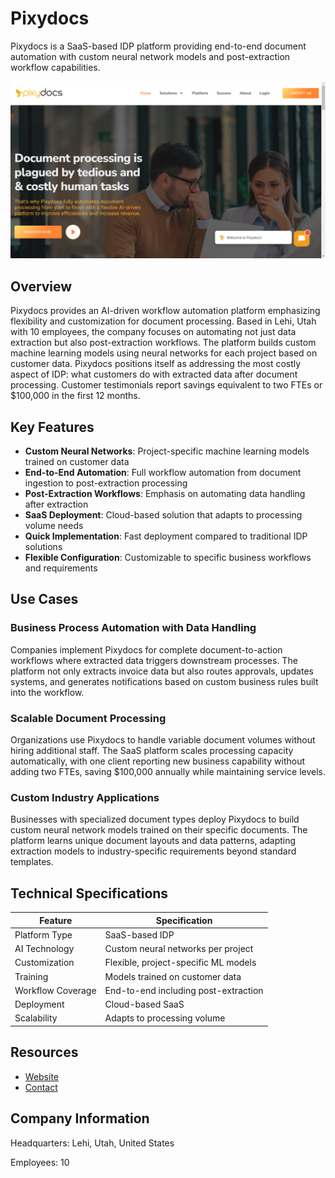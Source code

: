 # Pixydocs

Pixydocs is a SaaS-based IDP platform providing end-to-end document automation with custom neural network models and post-extraction workflow capabilities.

![Pixydocs](assets/pixydocs.png)


## Overview

Pixydocs provides an AI-driven workflow automation platform emphasizing flexibility and customization for document processing. Based in Lehi, Utah with 10 employees, the company focuses on automating not just data extraction but also post-extraction workflows. The platform builds custom machine learning models using neural networks for each project based on customer data. Pixydocs positions itself as addressing the most costly aspect of IDP: what customers do with extracted data after document processing. Customer testimonials report savings equivalent to two FTEs or $100,000 in the first 12 months.

## Key Features

- **Custom Neural Networks**: Project-specific machine learning models trained on customer data
- **End-to-End Automation**: Full workflow automation from document ingestion to post-extraction processing
- **Post-Extraction Workflows**: Emphasis on automating data handling after extraction
- **SaaS Deployment**: Cloud-based solution that adapts to processing volume needs
- **Quick Implementation**: Fast deployment compared to traditional IDP solutions
- **Flexible Configuration**: Customizable to specific business workflows and requirements

## Use Cases

### Business Process Automation with Data Handling
Companies implement Pixydocs for complete document-to-action workflows where extracted data triggers downstream processes. The platform not only extracts invoice data but also routes approvals, updates systems, and generates notifications based on custom business rules built into the workflow.

### Scalable Document Processing
Organizations use Pixydocs to handle variable document volumes without hiring additional staff. The SaaS platform scales processing capacity automatically, with one client reporting new business capability without adding two FTEs, saving $100,000 annually while maintaining service levels.

### Custom Industry Applications
Businesses with specialized document types deploy Pixydocs to build custom neural network models trained on their specific documents. The platform learns unique document layouts and data patterns, adapting extraction models to industry-specific requirements beyond standard templates.

## Technical Specifications

| Feature | Specification |
|---------|---------------|
| Platform Type | SaaS-based IDP |
| AI Technology | Custom neural networks per project |
| Customization | Flexible, project-specific ML models |
| Training | Models trained on customer data |
| Workflow Coverage | End-to-end including post-extraction |
| Deployment | Cloud-based SaaS |
| Scalability | Adapts to processing volume |



## Resources

- [Website](https://pixydocs.com)
- [Contact](https://pixydocs.com/contact/)

## Company Information

Headquarters: Lehi, Utah, United States

Employees: 10 